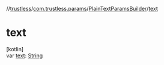 //[trustless](../../../index.md)/[com.trustless.params](../index.md)/[PlainTextParamsBuilder](index.md)/[text](text.md)

# text

[kotlin]\
var [text](text.md): [String](https://kotlinlang.org/api/latest/jvm/stdlib/kotlin/-string/index.html)
